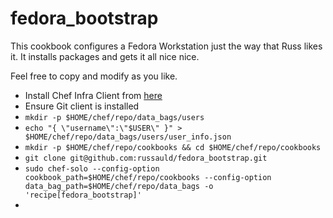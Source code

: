 # fedora_bootstrap

This cookbook configures a Fedora Workstation just the way that Russ likes it.
It installs packages and gets it all nice nice.

Feel free to copy and modify as you like.

* Install Chef Infra Client from [here](https://downloads.chef.io/chef/)
* Ensure Git client is installed
* `mkdir -p $HOME/chef/repo/data_bags/users`
* `echo "{ \"username\":\"$USER\" }" > $HOME/chef/repo/data_bags/users/user_info.json`
* `mkdir -p $HOME/chef/repo/cookbooks && cd $HOME/chef/repo/cookbooks`
* `git clone git@github.com:russauld/fedora_bootstrap.git`
* `sudo chef-solo --config-option cookbook_path=$HOME/chef/repo/cookbooks --config-option data_bag_path=$HOME/chef/repo/data_bags -o 'recipe[fedora_bootstrap]'`
* 


